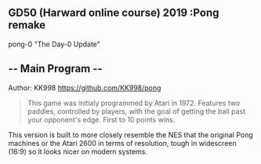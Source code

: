GD50 (Harward online course) 2019 :Pong remake
-----------------------------------------------
pong-0
"The Day-0 Update"
  
  -- Main Program --
  ------------------
  
  Author: KK998
  https://github.com/KK998/pong

 > This game was initialy programmed by Atari in 1972. 
 > Features two paddles, controlled by players, with the goal of getting the ball past your opponent's edge. 
 > First to 10 points wins.

  This version is built to more closely resemble the NES that the original Pong machines or the Atari 2600 in terms of resolution, tough in widescreen (16:9) so it looks nicer on modern systems.
